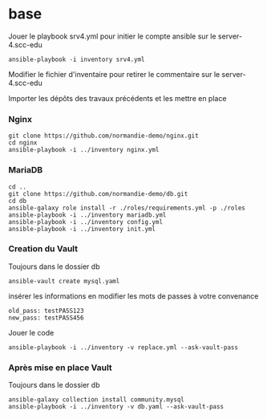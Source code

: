 # base

Jouer le playbook srv4.yml pour initier le compte ansible sur le server-4.scc-edu

```Shell
ansible-playbook -i inventory srv4.yml
```

Modifier le fichier d'inventaire pour retirer le commentaire sur le server-4.scc-edu


Importer les dépôts des travaux précédents et les mettre en place

### Nginx
```Shell
git clone https://github.com/normandie-demo/nginx.git
cd nginx
ansible-playbook -i ../inventory nginx.yml
```

### MariaDB

```Shell
cd ..
git clone https://github.com/normandie-demo/db.git
cd db
ansible-galaxy role install -r ./roles/requirements.yml -p ./roles
ansible-playbook -i ../inventory mariadb.yml
ansible-playbook -i ../inventory config.yml
ansible-playbook -i ../inventory init.yml
```
### Creation du Vault

Toujours dans le dossier db

```Shell
ansible-vault create mysql.yaml
```
insérer les informations en modifier les mots de passes à votre convenance

```Shell
old_pass: testPASS123
new_pass: testPASS456
```

Jouer le code

```Shell
ansible-playbook -i ../inventory -v replace.yml --ask-vault-pass
```

### Après mise en place Vault

Toujours dans le dossier db

```Shell
ansible-galaxy collection install community.mysql
ansible-playbook -i ../inventory -v db.yaml --ask-vault-pass
```
